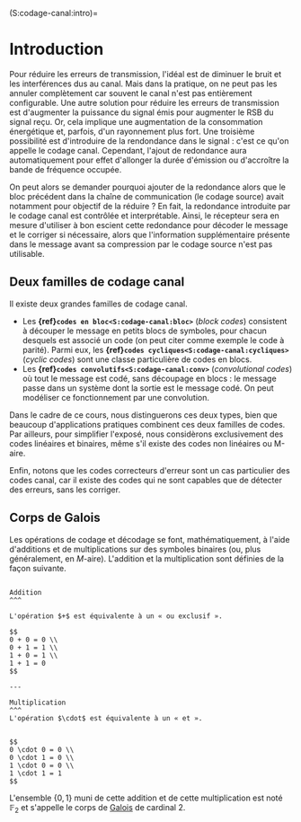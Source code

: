 (S:codage-canal:intro)=
# Introduction


Pour réduire les erreurs de transmission, l'idéal est de diminuer le bruit et les interférences dus au canal.
Mais dans la pratique, on ne peut pas les annuler complètement car souvent le canal n'est pas entièrement configurable.
Une autre solution pour réduire les erreurs de transmission est d'augmenter la puissance du signal émis pour augmenter le RSB du signal reçu.
Or, cela implique une augmentation de la consommation énergétique et, parfois, d'un rayonnement plus fort.
Une troisième possibilité est d'introduire de la rendondance dans le signal : c'est ce qu'on appelle le codage canal.
Cependant, l'ajout de redondance aura automatiquement pour effet d'allonger la durée d'émission ou d'accroître la bande de fréquence occupée.

On peut alors se demander pourquoi ajouter de la redondance alors que le bloc précédent dans la chaîne de communication
(le codage source) avait notamment pour objectif de la réduire ?
En fait, la redondance introduite par le codage canal est contrôlée et interprétable.
Ainsi, le récepteur sera en mesure d'utiliser à bon escient cette redondance pour décoder le message et le corriger si nécessaire,
alors que l'information supplémentaire présente dans le message avant sa compression par le codage source n'est pas utilisable.


## Deux familles de codage canal

Il existe deux grandes familles de codage canal.
* Les **{ref}`codes en bloc<S:codage-canal:bloc>`** (_block codes_) consistent à découper le message en petits blocs de symboles,
  pour chacun desquels est associé un code (on peut citer comme exemple le code à parité).
  Parmi eux, les **{ref}`codes cycliques<S:codage-canal:cycliques>`** (_cyclic codes_) sont une classe particulière de codes en blocs.
* Les **{ref}`codes convolutifs<S:codage-canal:conv>`** (_convolutional codes_) où tout le message est codé, sans découpage en blocs :
  le message passe dans un système dont la sortie est le message codé.
  On peut modéliser ce fonctionnement par une convolution.

Dans le cadre de ce cours, nous distinguerons ces deux types,
bien que beaucoup d'applications pratiques combinent ces deux familles de codes.
Par ailleurs, pour simplifier l'exposé, nous considèrons exclusivement des codes linéaires et binaires,
même s'il existe des codes non linéaires ou M-aire.

Enfin, notons que les codes correcteurs d'erreur sont un cas particulier des codes canal,
car il existe des codes qui ne sont capables que de détecter des erreurs, sans les corriger.


## Corps de Galois

Les opérations de codage et décodage se font, mathématiquement, à l'aide d'additions et de multiplications sur des symboles binaires
(ou, plus généralement, en $M$-aire).
L'addition et la multiplication sont définies de la façon suivante.

````{panels}

Addition
^^^

L'opération $+$ est équivalente à un « ou exclusif ».

$$
0 + 0 = 0 \\
0 + 1 = 1 \\
1 + 0 = 1 \\
1 + 1 = 0
$$

---

Multiplication
^^^
L'opération $\cdot$ est équivalente à un « et ».


$$
0 \cdot 0 = 0 \\
0 \cdot 1 = 0 \\
1 \cdot 0 = 0 \\
1 \cdot 1 = 1
$$

````

L'ensemble $\{0,1\}$ muni de cette addition et de cette multiplication est noté $\mathbb{F}_2$
et s'appelle le corps de [Galois](https://fr.wikipedia.org/wiki/%C3%89variste_Galois) de cardinal 2.